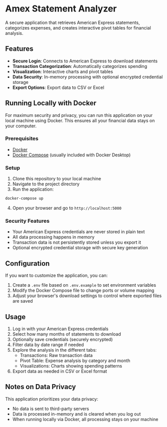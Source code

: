 # Amex Statement Analyzer

A secure application that retrieves American Express statements, categorizes expenses, and creates interactive pivot tables for financial analysis.

## Features

- **Secure Login**: Connects to American Express to download statements
- **Transaction Categorization**: Automatically categorizes spending
- **Visualization**: Interactive charts and pivot tables
- **Data Security**: In-memory processing with optional encrypted credential storage
- **Export Options**: Export data to CSV or Excel

## Running Locally with Docker

For maximum security and privacy, you can run this application on your local machine using Docker. This ensures all your financial data stays on your computer.

### Prerequisites

- [Docker](https://docs.docker.com/get-docker/)
- [Docker Compose](https://docs.docker.com/compose/install/) (usually included with Docker Desktop)

### Setup

1. Clone this repository to your local machine
2. Navigate to the project directory
3. Run the application:

```bash
docker-compose up
```

4. Open your browser and go to `http://localhost:5000`

### Security Features

- Your American Express credentials are never stored in plain text
- All data processing happens in memory
- Transaction data is not persistently stored unless you export it
- Optional encrypted credential storage with secure key generation

## Configuration

If you want to customize the application, you can:

1. Create a `.env` file based on `.env.example` to set environment variables
2. Modify the Docker Compose file to change ports or volume mapping
3. Adjust your browser's download settings to control where exported files are saved

## Usage

1. Log in with your American Express credentials
2. Select how many months of statements to download
3. Optionally save credentials (securely encrypted)
4. Filter data by date range if needed
5. Explore the analysis in the different tabs:
   - Transactions: Raw transaction data
   - Pivot Table: Expense analysis by category and month
   - Visualizations: Charts showing spending patterns
6. Export data as needed in CSV or Excel format

## Notes on Data Privacy

This application prioritizes your data privacy:
- No data is sent to third-party servers
- Data is processed in-memory and is cleared when you log out
- When running locally via Docker, all processing stays on your machine